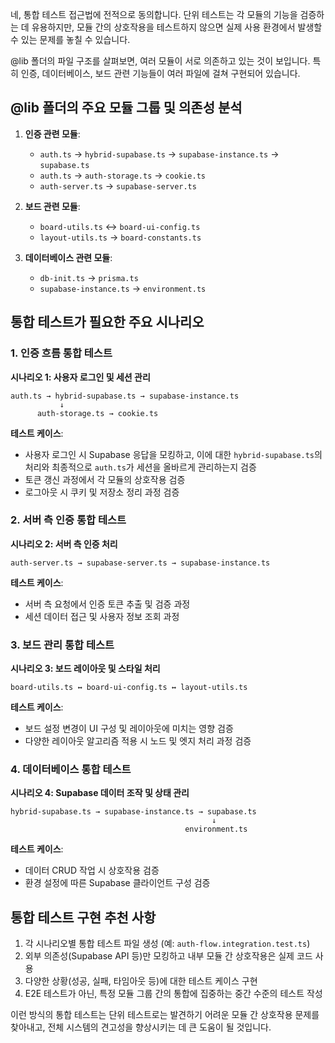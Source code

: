 
네, 통합 테스트 접근법에 전적으로 동의합니다. 단위 테스트는 각 모듈의 기능을 검증하는 데 유용하지만, 모듈 간의 상호작용을 테스트하지 않으면 실제 사용 환경에서 발생할 수 있는 문제를 놓칠 수 있습니다.

@lib 폴더의 파일 구조를 살펴보면, 여러 모듈이 서로 의존하고 있는 것이 보입니다. 특히 인증, 데이터베이스, 보드 관련 기능들이 여러 파일에 걸쳐 구현되어 있습니다.

## @lib 폴더의 주요 모듈 그룹 및 의존성 분석

1. **인증 관련 모듈**:
   - `auth.ts` → `hybrid-supabase.ts` → `supabase-instance.ts` → `supabase.ts`
   - `auth.ts` → `auth-storage.ts` → `cookie.ts`
   - `auth-server.ts` → `supabase-server.ts`

2. **보드 관련 모듈**:
   - `board-utils.ts` ↔ `board-ui-config.ts`
   - `layout-utils.ts` → `board-constants.ts`

3. **데이터베이스 관련 모듈**:
   - `db-init.ts` → `prisma.ts`
   - `supabase-instance.ts` → `environment.ts`

## 통합 테스트가 필요한 주요 시나리오

### 1. 인증 흐름 통합 테스트

**시나리오 1: 사용자 로그인 및 세션 관리**
```
auth.ts → hybrid-supabase.ts → supabase-instance.ts
           ↓
      auth-storage.ts → cookie.ts
```

**테스트 케이스**:
- 사용자 로그인 시 Supabase 응답을 모킹하고, 이에 대한 `hybrid-supabase.ts`의 처리와 최종적으로 `auth.ts`가 세션을 올바르게 관리하는지 검증
- 토큰 갱신 과정에서 각 모듈의 상호작용 검증
- 로그아웃 시 쿠키 및 저장소 정리 과정 검증

### 2. 서버 측 인증 통합 테스트

**시나리오 2: 서버 측 인증 처리**
```
auth-server.ts → supabase-server.ts → supabase-instance.ts
```

**테스트 케이스**:
- 서버 측 요청에서 인증 토큰 추출 및 검증 과정
- 세션 데이터 접근 및 사용자 정보 조회 과정

### 3. 보드 관리 통합 테스트

**시나리오 3: 보드 레이아웃 및 스타일 처리**
```
board-utils.ts ↔ board-ui-config.ts ↔ layout-utils.ts
```

**테스트 케이스**:
- 보드 설정 변경이 UI 구성 및 레이아웃에 미치는 영향 검증
- 다양한 레이아웃 알고리즘 적용 시 노드 및 엣지 처리 과정 검증

### 4. 데이터베이스 통합 테스트

**시나리오 4: Supabase 데이터 조작 및 상태 관리**
```
hybrid-supabase.ts → supabase-instance.ts → supabase.ts
                                             ↓
                                       environment.ts
```

**테스트 케이스**:
- 데이터 CRUD 작업 시 상호작용 검증
- 환경 설정에 따른 Supabase 클라이언트 구성 검증

## 통합 테스트 구현 추천 사항

1. 각 시나리오별 통합 테스트 파일 생성 (예: `auth-flow.integration.test.ts`)
2. 외부 의존성(Supabase API 등)만 모킹하고 내부 모듈 간 상호작용은 실제 코드 사용
3. 다양한 상황(성공, 실패, 타임아웃 등)에 대한 테스트 케이스 구현
4. E2E 테스트가 아닌, 특정 모듈 그룹 간의 통합에 집중하는 중간 수준의 테스트 작성

이런 방식의 통합 테스트는 단위 테스트로는 발견하기 어려운 모듈 간 상호작용 문제를 찾아내고, 전체 시스템의 견고성을 향상시키는 데 큰 도움이 될 것입니다.
